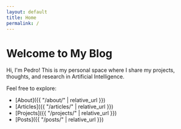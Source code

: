 ```yaml
---
layout: default
title: Home
permalink: /
---
```


# Welcome to My Blog

Hi, I'm Pedro! This is my personal space where I share my projects, thoughts, and research in Artificial Intelligence.

Feel free to explore:
- [About]({{ "/about/" | relative_url }})
- [Articles]({{ "/articles/" | relative_url }})
- [Projects]({{ "/projects/" | relative_url }})
- [Posts]({{ "/posts/" | relative_url }})


